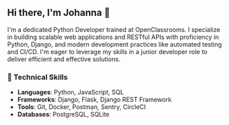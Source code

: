 ## Hi there, I'm Johanna 👋

I'm a dedicated Python Developer trained at OpenClassrooms. I specialize in building scalable web applications and RESTful APIs with proficiency in Python, Django, and modern development practices like automated testing and CI/CD. I'm eager to leverage my skills in a junior developer role to deliver efficient and effective solutions.

### 🔧 Technical Skills
- **Languages**: Python, JavaScript, SQL
- **Frameworks**: Django, Flask, Django REST Framework
- **Tools**: Git, Docker, Postman, Sentry, CircleCI
- **Databases**: PostgreSQL, SQLite

